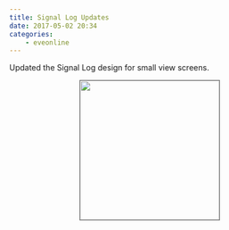 ```yaml
---
title: Signal Log Updates
date: 2017-05-02 20:34
categories:
    - eveonline
---
```


Updated the Signal Log design for small view screens.

<p style="text-align: center">
<img style="margin: 0 auto; width:250px; border: 1px solid #666;" src="https://i.imgur.com/wxcySTr.png">
</p>